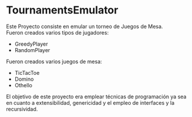 # TournamentsEmulator
Este Proyecto consiste en emular un torneo de Juegos de Mesa.  
Fueron creados varios tipos de jugadores:  
* GreedyPlayer
* RandomPlayer  

Fueron creados varios juegos de mesa:   
* TicTacToe  
* Domino
* Othello  

El objetivo de este proyecto era emplear técnicas de programación ya sea en cuanto a extensibilidad, genericidad y el empleo de interfaces y la recursividad.
